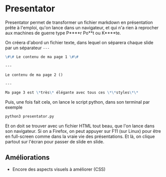 # Presentator #

Presentator permet de transformer un fichier markdown en présentation prête à l'emploi, qu'on lance dans un navigateur, et qui n'a rien à reprocher aux machines de guerre type P\*\*\*\*r Po\*\*t ou K\*\*\*\*te.

On créera d'abord un fichier texte, dans lequel on séparera chaque slide par un séparateur `---`

``` markdown
\#\# Le contenu de ma page 1 \#\#

---

Le contenu de ma page 2 ()

--- 

Ma page 3 est \*très\* élégante avec tous ces \*\*styles\*\*
```


Puis, une fois fait cela, on lance le script python, dans son terminal par exemple

``` bash
python3 presentator.py
```

Et on doit se trouver avec un fichier HTML tout beau, que l'on lance dans son navigateur. Si on a Firefox, on peut appuyer sur F11 (sur Linux) pour être en full-screen comme dans la vraie vie des présentations. Et là, on clique partout sur l'écran pour passer de slide en slide.

## Améliorations ##

- Encore des aspects visuels à améliorer (CSS)

